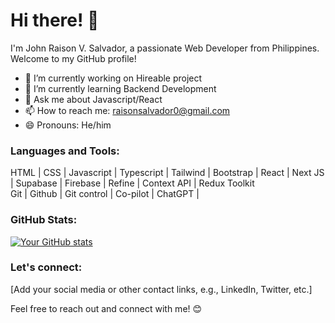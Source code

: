 # Hi there! 👋

I'm John Raison V. Salvador, a passionate Web Developer from Philippines. Welcome to my GitHub profile!

- 🔭 I’m currently working on Hireable project
- 🌱 I’m currently learning Backend Development
- 💬 Ask me about Javascript/React
- 📫 How to reach me: raisonsalvador0@gmail.com
- 😄 Pronouns: He/him

### Languages and Tools:

HTML | CSS | Javascript | Typescript | Tailwind | Bootstrap | React | Next JS | Supabase | Firebase | Refine | Context API | Redux Toolkit <br/>
Git | Github | Git control | Co-pilot | ChatGPT | 




### GitHub Stats:

[![Your GitHub stats](https://github-readme-stats.vercel.app/api?username=pngtaq&show_icons=true&theme=radical)](https://github.com/pngtaq)

### Let's connect:

[Add your social media or other contact links, e.g., LinkedIn, Twitter, etc.]

Feel free to reach out and connect with me! 😊

